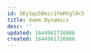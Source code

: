 ```yaml
---
id: SEySqu5Bezc1YmRVgl0c5
title: Game Dynamics
desc: ''
updated: 1644961726966
created: 1644961726966
---
```


